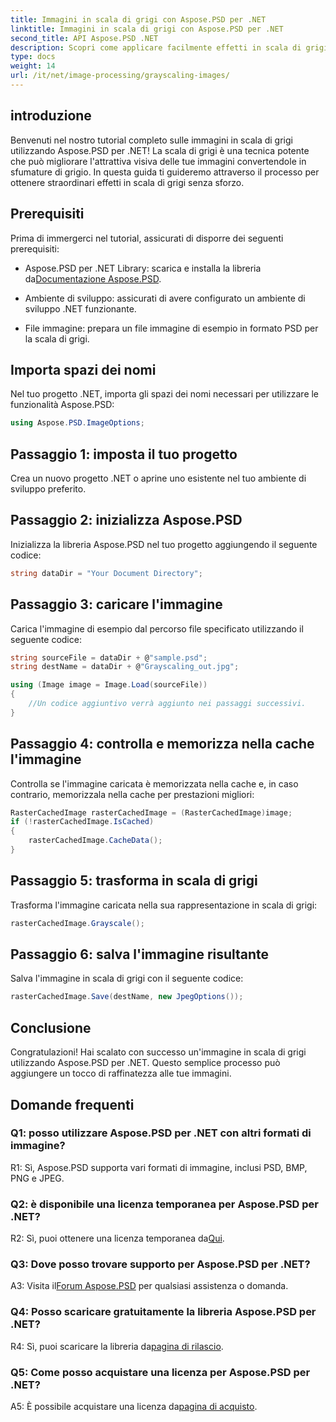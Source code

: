 ```yaml
---
title: Immagini in scala di grigi con Aspose.PSD per .NET
linktitle: Immagini in scala di grigi con Aspose.PSD per .NET
second_title: API Aspose.PSD .NET
description: Scopri come applicare facilmente effetti in scala di grigi alle immagini utilizzando Aspose.PSD per .NET.
type: docs
weight: 14
url: /it/net/image-processing/grayscaling-images/
---
```

## introduzione

Benvenuti nel nostro tutorial completo sulle immagini in scala di grigi utilizzando Aspose.PSD per .NET! La scala di grigi è una tecnica potente che può migliorare l'attrattiva visiva delle tue immagini convertendole in sfumature di grigio. In questa guida ti guideremo attraverso il processo per ottenere straordinari effetti in scala di grigi senza sforzo.

## Prerequisiti

Prima di immergerci nel tutorial, assicurati di disporre dei seguenti prerequisiti:

-  Aspose.PSD per .NET Library: scarica e installa la libreria da[Documentazione Aspose.PSD](https://reference.aspose.com/psd/net/).

- Ambiente di sviluppo: assicurati di avere configurato un ambiente di sviluppo .NET funzionante.

- File immagine: prepara un file immagine di esempio in formato PSD per la scala di grigi.

## Importa spazi dei nomi

Nel tuo progetto .NET, importa gli spazi dei nomi necessari per utilizzare le funzionalità Aspose.PSD:

```csharp
using Aspose.PSD.ImageOptions;
```

## Passaggio 1: imposta il tuo progetto

Crea un nuovo progetto .NET o aprine uno esistente nel tuo ambiente di sviluppo preferito.

## Passaggio 2: inizializza Aspose.PSD

Inizializza la libreria Aspose.PSD nel tuo progetto aggiungendo il seguente codice:

```csharp
string dataDir = "Your Document Directory";
```

## Passaggio 3: caricare l'immagine

Carica l'immagine di esempio dal percorso file specificato utilizzando il seguente codice:

```csharp
string sourceFile = dataDir + @"sample.psd";
string destName = dataDir + @"Grayscaling_out.jpg";

using (Image image = Image.Load(sourceFile))
{
    //Un codice aggiuntivo verrà aggiunto nei passaggi successivi.
}
```

## Passaggio 4: controlla e memorizza nella cache l'immagine

Controlla se l'immagine caricata è memorizzata nella cache e, in caso contrario, memorizzala nella cache per prestazioni migliori:

```csharp
RasterCachedImage rasterCachedImage = (RasterCachedImage)image;
if (!rasterCachedImage.IsCached)
{
    rasterCachedImage.CacheData();
}
```

## Passaggio 5: trasforma in scala di grigi

Trasforma l'immagine caricata nella sua rappresentazione in scala di grigi:

```csharp
rasterCachedImage.Grayscale();
```

## Passaggio 6: salva l'immagine risultante

Salva l'immagine in scala di grigi con il seguente codice:

```csharp
rasterCachedImage.Save(destName, new JpegOptions());
```

## Conclusione

Congratulazioni! Hai scalato con successo un'immagine in scala di grigi utilizzando Aspose.PSD per .NET. Questo semplice processo può aggiungere un tocco di raffinatezza alle tue immagini.

## Domande frequenti

### Q1: posso utilizzare Aspose.PSD per .NET con altri formati di immagine?

R1: Sì, Aspose.PSD supporta vari formati di immagine, inclusi PSD, BMP, PNG e JPEG.

### Q2: è disponibile una licenza temporanea per Aspose.PSD per .NET?

 R2: Sì, puoi ottenere una licenza temporanea da[Qui](https://purchase.aspose.com/temporary-license/).

### Q3: Dove posso trovare supporto per Aspose.PSD per .NET?

 A3: Visita il[Forum Aspose.PSD](https://forum.aspose.com/c/psd/34) per qualsiasi assistenza o domanda.

### Q4: Posso scaricare gratuitamente la libreria Aspose.PSD per .NET?

 R4: Sì, puoi scaricare la libreria da[pagina di rilascio](https://releases.aspose.com/psd/net/).

### Q5: Come posso acquistare una licenza per Aspose.PSD per .NET?

 A5: È possibile acquistare una licenza da[pagina di acquisto](https://purchase.aspose.com/buy).